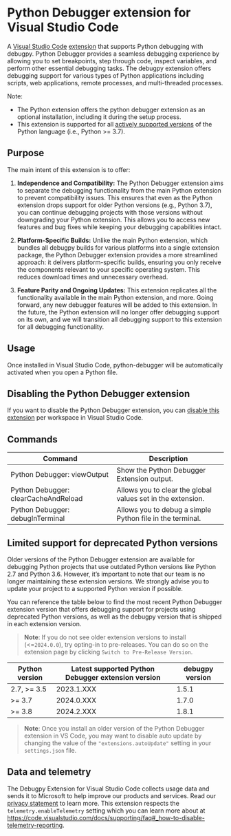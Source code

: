 # Python Debugger extension for Visual Studio Code

A [Visual Studio Code](https://code.visualstudio.com/)
[extension](https://marketplace.visualstudio.com/VSCode) that supports Python
debugging with debugpy. Python Debugger provides a seamless debugging experience
by allowing you to set breakpoints, step through code, inspect variables, and
perform other essential debugging tasks. The debugpy extension offers debugging
support for various types of Python applications including scripts, web
applications, remote processes, and multi-threaded processes.

Note:

-   The Python extension offers the python debugger extension as an optional
    installation, including it during the setup process.
-   This extension is supported for all
    [actively supported versions](https://devguide.python.org/#status-of-python-branches)
    of the Python language (i.e., Python >= 3.7).

## Purpose

The main intent of this extension is to offer:

1. **Independence and Compatibility:** The Python Debugger extension aims to
   separate the debugging functionality from the main Python extension to
   prevent compatibility issues. This ensures that even as the Python extension
   drops support for older Python versions (e.g., Python 3.7), you can continue
   debugging projects with those versions without downgrading your Python
   extension. This allows you to access new features and bug fixes while keeping
   your debugging capabilities intact.

2. **Platform-Specific Builds:** Unlike the main Python extension, which bundles
   all debugpy builds for various platforms into a single extension package, the
   Python Debugger extension provides a more streamlined approach: it delivers
   platform-specific builds, ensuring you only receive the components relevant
   to your specific operating system. This reduces download times and
   unnecessary overhead.

3. **Feature Parity and Ongoing Updates:** This extension replicates all the
   functionality available in the main Python extension, and more. Going
   forward, any new debugger features will be added to this extension. In the
   future, the Python extension will no longer offer debugging support on its
   own, and we will transition all debugging support to this extension for all
   debugging functionality.

## Usage

Once installed in Visual Studio Code, python-debugger will be automatically
activated when you open a Python file.

## Disabling the Python Debugger extension

If you want to disable the Python Debugger extension, you can
[disable this extension](https://code.visualstudio.com/docs/editor/extension-marketplace#_disable-an-extension)
per workspace in Visual Studio Code.

## Commands

| Command                              | Description                                                 |
| ------------------------------------ | ----------------------------------------------------------- |
| Python Debugger: viewOutput          | Show the Python Debugger Extension output.                  |
| Python Debugger: clearCacheAndReload | Allows you to clear the global values set in the extension. |
| Python Debugger: debugInTerminal     | Allows you to debug a simple Python file in the terminal.   |

## Limited support for deprecated Python versions

Older versions of the Python Debugger extension are available for debugging
Python projects that use outdated Python versions like Python 2.7 and Python
3.6. However, it’s important to note that our team is no longer maintaining
these extension versions. We strongly advise you to update your project to a
supported Python version if possible.

You can reference the table below to find the most recent Python Debugger
extension version that offers debugging support for projects using deprecated
Python versions, as well as the debugpy version that is shipped in each
extension version.

> **Note**: If you do not see older extension versions to install
> (<=`2024.0.0`), try opting-in to pre-releases. You can do so on the extension
> page by clicking `Switch to Pre-Release Version`.

| Python version | Latest supported Python Debugger extension version | debugpy version |
| -------------- | -------------------------------------------------- | --------------- |
| 2.7, >= 3.5    | 2023.1.XXX                                         | 1.5.1           |
| >= 3.7         | 2024.0.XXX                                         | 1.7.0           |
| >= 3.8         | 2024.2.XXX                                         | 1.8.1           |

> **Note**: Once you install an older version of the Python Debugger extension
> in VS Code, you may want to disable auto update by changing the value of the
> `"extensions.autoUpdate"` setting in your `settings.json` file.

## Data and telemetry

The Debugpy Extension for Visual Studio Code collects usage data and sends it to
Microsoft to help improve our products and services. Read our
[privacy statement](https://privacy.microsoft.com/privacystatement) to learn
more. This extension respects the `telemetry.enableTelemetry` setting which you
can learn more about at
https://code.visualstudio.com/docs/supporting/faq#_how-to-disable-telemetry-reporting.
